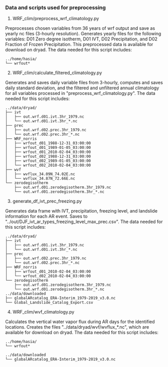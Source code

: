 ### Data and scripts used for preprocessing

1. WRF_clim/preprocess_wrf_climatology.py

Preprocesses chosen variables from 36 years of wrf output and save as yearly nc files (3-hourly resolution). Generates yearly files for the following variables: D01 Zero degree isotherm, D01 IVT, D02 Precipitation, and D02 Fraction of Frozen Precipitation. This preprocessed data is available for download on dryad. The data needed for this script includes: 

```
../home/hasia/
└── wrfout*
```

2. WRF_clim/calculate_filtered_climatology.py

Generates and saves daily variable files from 3-hourly, computes and saves daily standard deviation, and the filtered and unfiltered annual climatology for all variables processed in "preprocess_wrf_climatology.py". The data needed for this script includes:

```
../data/dryad/
├── ivt
│   ├── out.wrf.d01.ivt.3hr_1979.nc
│   └── out.wrf.d01.ivt.3hr_*.nc
├── prec
│   ├── out.wrf.d02.prec.3hr_1979.nc
│   └── out.wrf.d02.prec.3hr_*.nc
├── WRF_norris
│   ├── wrfout_d01_1988-12-31_03:00:00
│   ├── wrfout_d01_1989-01-05_03:00:00
│   ├── wrfout_d01_2010-02-04_03:00:00
│   ├── wrfout_d02_1988-12-31_03:00:00
│   ├── wrfout_d02_1989-01-05_03:00:00
│   └── wrfout_d02_2010-02-04_03:00:00
├── wvf
│   ├── wvflux_34.09N_74.02E.nc
│   └── wvflux_34.87N_72.66E.nc
└── zerodegisotherm
    ├── out.wrf.d01.zerodegisotherm.3hr_1979.nc
    └── out.wrf.d01.zerodegisotherm.3hr_*.nc
```

3. generate_df_ivt_prec_freezing.py

Generates data frame with IVT, precipitation, freezing level, and landslide information for each AR event. Saves to "../out/DJF_ivt_ar_types_freezing_level_max_prec.csv". The data needed for this script includes:

```
../data/dryad/
├── ivt
│   ├── out.wrf.d01.ivt.3hr_1979.nc
│   └── out.wrf.d01.ivt.3hr_*.nc
├── prec
│   ├── out.wrf.d02.prec.3hr_1979.nc
│   └── out.wrf.d02.prec.3hr_*.nc
├── WRF_norris
│   ├── wrfout_d01_2010-02-04_03:00:00
│   └── wrfout_d02_2010-02-04_03:00:00
└── zerodegisotherm
    ├── out.wrf.d01.zerodegisotherm.3hr_1979.nc
    └── out.wrf.d01.zerodegisotherm.3hr_*.nc
../data/downloaded
├── globalARcatalog_ERA-Interim_1979-2019_v3.0.nc
└── Global_Landslide_Catalog_Export.csv
```

4. WRF_clim/wvf_climatology.py

Calculates the vertical water vapor flux during AR days for the identified locations. Creates the files "../data/dryad/wvf/wvflux_*.nc", which are available for download on dryad. The data needed for this script includes: 

```
../home/hasia/
└── wrfout*

../data/downloaded
└── globalARcatalog_ERA-Interim_1979-2019_v3.0.nc
```